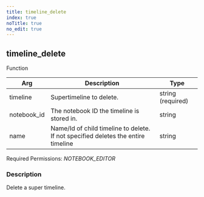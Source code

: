```yaml
---
title: timeline_delete
index: true
noTitle: true
no_edit: true
---
```




<div class="vql_item"></div>


## timeline_delete
<span class='vql_type pull-right page-header'>Function</span>



<div class="vqlargs"></div>

Arg | Description | Type
----|-------------|-----
timeline|Supertimeline to delete.|string (required)
notebook_id|The notebook ID the timeline is stored in.|string
name|Name/Id of child timeline to delete. If not specified deletes the entire timeline|string

Required Permissions: 
<i class="linkcolour label pull-right label-success">NOTEBOOK_EDITOR</i>

### Description

Delete a super timeline.

